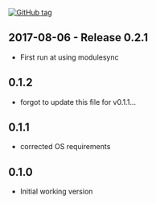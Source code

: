 [![GitHub tag][gh-tag-img]][gh-link]

## 2017-08-06 - Release 0.2.1  
- First run at using modulesync

## 0.1.2  
- forgot to update this file for v0.1.1...

## 0.1.1  
- corrected OS requirements

## 0.1.0  
- Initial working version

[gh-tag-img]: https://img.shields.io/github/tag/genebean/genebean-firewalld2iptables.svg?label=newest%20tag
[gh-link]: https://github.com/genebean/genebean-firewalld2iptables
